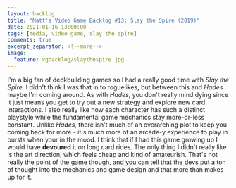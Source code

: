 ```yaml
---
layout: backlog
title: "Matt's Video Game Backlog #13: Slay the Spire (2019)"
date: 2021-01-16 13:00:00
tags: [media, video game, slay the spire]
comments: true
excerpt_separator: <!--more-->
image:
  feature: vgbacklog/slaythespire.jpg
---
```


I'm a big fan of deckbuilding games so I had a really good time with _Slay the Spire_. I didn't think I was that in to roguelikes, but between this and _Hades_ maybe I'm coming around. As with _Hades_, you don't really mind dying since it just means you get to try out a new strategy and explore new card interactions. I also really like how each character has such a distinct playstyle while the fundamental game mechanics stay more-or-less constant. Unlike _Hades_, there isn't much of an overarching plot to keep you coming back for more - it's much more of an arcade-y experience to play in bursts when your in the mood. I think that if I had this game growing up I would have **devoured** it on long card rides. The only thing I didn't really like is the art direction, which feels cheap and kind of amateurish. That's not really the point of the game though, and you can tell that the devs put a ton of thought into the mechanics and game design and that more than makes up for it.
